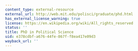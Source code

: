 ```yaml
---
content_type: external-resource
external_url: http://web.mit.edu/polisci/graduate/phd.html
has_external_license_warning: true
license: https://en.wikipedia.org/wiki/All_rights_reserved
status: ''
title: PhD in Political Science
uid: e378cdbf-a676-44fe-867f-f8ea417e09d3
wayback_url: ''
---
```

